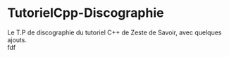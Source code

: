 # TutorielCpp-Discographie
Le T.P de discographie du tutoriel C++ de Zeste de Savoir, avec quelques ajouts.   
         fdf